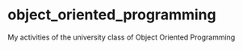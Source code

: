 # object_oriented_programming
My activities of the university class of Object Oriented Programming 
